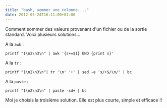 ```yaml
---
title: "bash, sommer une colonne...."
date: 2012-05-24T16:11:00+01:00
---
```

Comment sommer des valeurs provenant d'un fichier ou de la sortie standard.  Voici plusieurs solutions...


A la `awk` : <code></code>
<pre><code>printf "1\n2\n3\n" | awk '{s+=$1} END {print s}'
</code></pre>
A la `tr` : <code></code>
<pre><code>printf "1\n2\n3\n"| tr '\n' '+' | sed -e 's/+$/\n/' | bc
</code></pre>
A la `paste` : <code></code>
<pre><code>printf "1\n2\n3\n" | paste -sd+ | bc
</code></pre>
Moi je choisis la troisième solution. Elle est plus courte, simple et efficace !!

